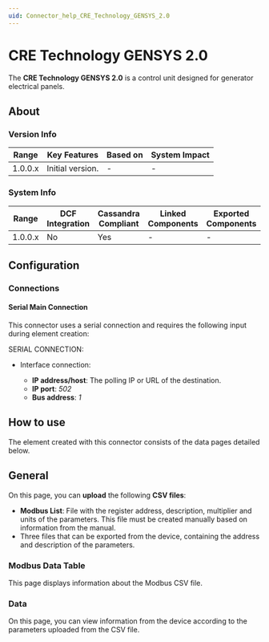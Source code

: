 ```yaml
---
uid: Connector_help_CRE_Technology_GENSYS_2.0
---
```


# CRE Technology GENSYS 2.0

The **CRE Technology GENSYS 2.0** is a control unit designed for generator electrical panels.

## About

### Version Info

| Range     | Key Features     | Based on     | System Impact     |
|-----------|------------------|--------------|-------------------|
| 1.0.0.x   | Initial version. | -            | -                 |

### System Info

| Range     | DCF Integration     | Cassandra Compliant     | Linked Components     | Exported Components     |
|-----------|---------------------|-------------------------|-----------------------|-------------------------|
| 1.0.0.x   | No                  | Yes                     | -                     | -                       |

## Configuration

### Connections

#### Serial Main Connection

This connector uses a serial connection and requires the following input during element creation:

SERIAL CONNECTION:

- Interface connection:

  - **IP address/host**: The polling IP or URL of the destination.
  - **IP port**: *502*
  - **Bus address**: *1*

## How to use

The element created with this connector consists of the data pages detailed below.

## General

On this page, you can **upload** the following **CSV files**:

- **Modbus List**: File with the register address, description, multiplier and units of the parameters. This file must be created manually based on information from the manual.
- Three files that can be exported from the device, containing the address and description of the parameters.

### Modbus Data Table

This page displays information about the Modbus CSV file.

### Data

On this page, you can view information from the device according to the parameters uploaded from the CSV file.
